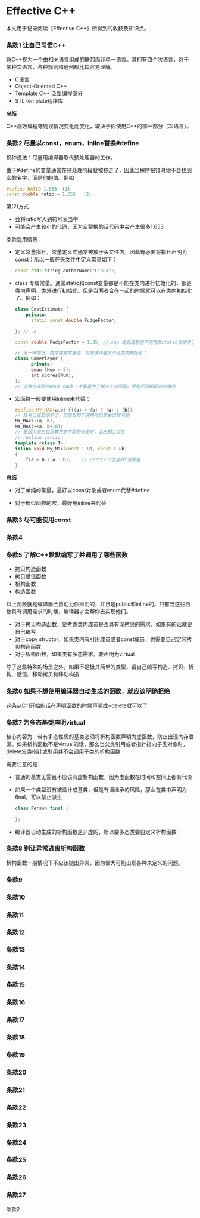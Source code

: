 # Effective C++

本文用于记录阅读《Effective C++》所得到的收获及知识点。

### 条款1 让自己习惯C++

将C++视为一个由相关语言组成的联邦而非单一语言。其拥有四个次语言，对于某种次语言，各种规则和通例都比较容易理解。

- C语言 
- Object-Oriented C++
- Template C++ 泛型编程部分
- STL template程序库

**总结**

C++高效编程守则视情况变化而变化，取决于你使用C++的哪一部分（次语言）。

### 条款2 尽量以const，enum，inline替换#define

换种说法：尽量用编译器取代预处理器的工作。

由于#define的变量通常在预处理阶段就被移走了，因此当程序报错时你不会找到宏的名字，而是他的值。例如

```cpp
#define RATIO 1.653  (1)
const double ratio = 1.653   (2)
```

第(2)方式

- 会将ratio写入到符号表当中
- 可能会产生较小的代码，因为宏替换的话代码中会产生很多1.653

条款适用情景：

- 定义常量指针，常量定义式通常被放于头文件内，因此有必要将指针声明为const；所以一般在头文件中定义常量如下：

  ```cpp
  const std::string authorName("Linus");
  ```

- class 专属常量。通常static和const变量都是不能在类内进行初始化的，都是类内声明，类外进行初始化。但是当两者合在一起的时候就可以在类内初始化了。例如：

  ```cpp
  class CostEstimate {
      private:
      	static const double FudgeFactor;
      	...
  }; // .h
  
  const double FudgeFactor = 1.35; //.cpp 而且这里也不同再加static关键字了
  ```

  ```cpp
  // 另一种情况，类中需要常量值，但是编译器又不让类内初始化；
  class GamePlayer {
    	private:
      	emun {Num = 5};
      	int scores[Num];
  };
  // 这种方式称为enum hack；主要是为了解决上述问题，很多代码都是这样用的
  ```

- 宏函数一般要使用inline来代替；

  ```cpp
  #define MY_MAX(a,b) f((a) > (b) ? (a) : (b))
  // 括号已经加很多了，但是当如下调用时仍然会出现问题
  MY_MAx(++a, b);
  MY_MAX(++a, b+10);
  // 是因为当三目运算符走不同的分支时，会出现二义性
  // replace version
  template <class T>
  inline void My_Max(const T &a, const T &b)
  {
      f(a > b ? a : b);    // ????????这里的f没看懂
  }
  ```

**总结**

- 对于单纯的常量，最好以const对象或者enum代替#define

- 对于形似函数的宏，最好用inline来代替





### 条款3 尽可能使用const



### 条款4 



### 条款5 了解C++默默编写了并调用了哪些函数

- 拷贝构造函数
- 拷贝赋值函数
- 析构函数
- 构造函数

以上函数就是编译器会自动为你声明的，并且是public和inline的。只有当这些函数具有调用需求的时候，编译器才会帮你去实现他们。

- 对于拷贝构造函数，要考虑类内成员是否具有深拷贝的需求，如果有的话就要自己编写
- 对于copy structor，如果类内有引用成员或者const成员，也需要自己定义拷贝构造函数
- 对于析构函数，如果类有多态需求，要声明为virtual

除了这些特殊的场景之外，如果不是极其简单的类型，请自己编写构造、拷贝、析构、赋值、移动拷贝和移动构造

### 条款6 如果不想使用编译器自动生成的函数，就应该明确拒绝

这条从C11开始的话在声明函数的时候声明成=delete就可以了



### 条款7 为多态基类声明virtual

核心内容为：带有多态性质的基类必须将析构函数声明为虚函数，防止出现内存泄漏。如果析构函数不是virtual的话，那么当父类引用或者指针指向子类对象时，delete父类指针或引用并不会调用子类的析构函数

需要注意的是：

- 普通的基类无需且不应该有虚析构函数，因为虚函数在时间和空间上都有代价

- 如果一个类型没有被设计成基类，但是有误继承的风险，那么在类中声明为final，可以禁止派生

  ```cpp
  class Person final {
    
  };
  ```

- 编译器自动生成的析构函数是非虚的，所以要多态类要自定义析构函数

### 条款8 别让异常逃离析构函数

析构函数一般情况下不应该抛出异常，因为很大可能出现各种未定义的问题。



### 条款9



### 条款10



### 条款11



### 条款12



### 条款13



### 条款14



### 条款15



### 条款16



### 条款17



### 条款18



### 条款19



### 条款20



### 条款21



### 条款22



### 条款23



### 条款24



### 条款25



### 条款26



### 条款27



条款2